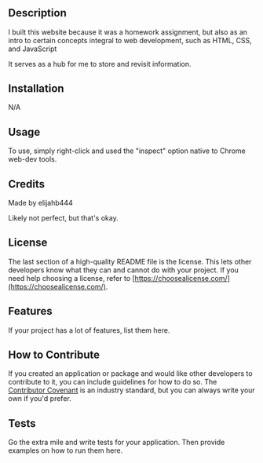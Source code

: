 # <Prework Study Guide>

## Description

I built this website because it was a homework assignment, but also as an intro to certain concepts integral to web development, such as HTML, CSS, and JavaScript

It serves as a hub for me to store and revisit information.

## Installation

N/A

## Usage

To use, simply right-click and used the "inspect" option native to Chrome web-dev tools. 


## Credits

Made by elijahb444

Likely not perfect, but that's okay. 

## License

The last section of a high-quality README file is the license. This lets other developers know what they can and cannot do with your project. If you need help choosing a license, refer to [https://choosealicense.com/](https://choosealicense.com/).


## Features

If your project has a lot of features, list them here.

## How to Contribute

If you created an application or package and would like other developers to contribute to it, you can include guidelines for how to do so. The [Contributor Covenant](https://www.contributor-covenant.org/) is an industry standard, but you can always write your own if you'd prefer.

## Tests

Go the extra mile and write tests for your application. Then provide examples on how to run them here.

